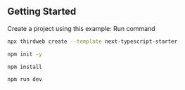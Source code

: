 ## Getting Started

Create a project using this example:
Run command

```bash
npx thirdweb create --template next-typescript-starter
```

```bash
npm init -y
```

```bash
npm install
```

```bash
npm run dev
```

